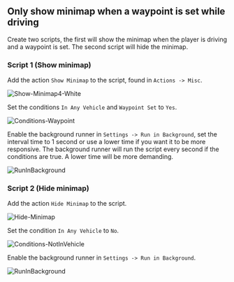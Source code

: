 ## Only show minimap when a waypoint is set while driving

Create two scripts, the first will show the minimap when the player is driving and
a waypoint is set. The second script will hide the minimap.

### Script 1 (Show minimap)

Add the action `Show Minimap` to the script, found in `Actions -> Misc`.

![Show-Minimap4-White](https://github.com/MN-Creator/EasyScript-Mod-Menu/assets/68109830/4145ca96-7fc5-40c3-a6c9-0957b2c00b9b)

Set the conditions `In Any Vehicle` and `Waypoint Set` to `Yes`.

![Conditions-Waypoint](https://github.com/MN-Creator/EasyScript-Mod-Menu/assets/68109830/60a2f643-0f1a-45e1-950b-ad8bbbbd9486)

Enable the background runner in `Settings -> Run in Background`, set the	 
interval time to 1 second or use a lower time if you want it to be more responsive. 
The background runner will run the script every second if the conditions are true.
A lower time will be more demanding.

![RunInBackground](https://github.com/MN-Creator/EasyScript-Mod-Menu/assets/68109830/6a770c55-4920-4800-931b-52015f1cd947)

### Script 2 (Hide minimap)

Add the action `Hide Minimap` to the script.

![Hide-Minimap](https://github.com/MN-Creator/EasyScript-Mod-Menu/assets/68109830/dcd294d3-8c48-41ba-9f3f-55150886a12a)

Set the condition `In Any Vehicle` to `No`.

![Conditions-NotInVehicle](https://github.com/MN-Creator/EasyScript-Mod-Menu/assets/68109830/03971173-e9d0-4b8d-b29e-2c75b06f446b)


Enable the background runner in `Settings -> Run in Background`.

![RunInBackground](https://github.com/MN-Creator/EasyScript-Mod-Menu/assets/68109830/6a770c55-4920-4800-931b-52015f1cd947)
